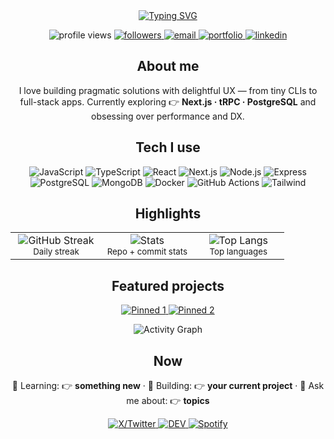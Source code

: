 <!-- PROFILE HEADER -->
<div align="center">
  <!-- Typing intro -->
  <a href="https://github.com/minula2">
    <img src="https://readme-typing-svg.demolab.com?font=Inter&weight=600&size=28&duration=2800&pause=600&center=true&vCenter=true&width=700&lines=Hey%2C+I'm+Minula+%F0%9F%91%8B;Full-stack+developer;I+build+clean%2C+fast+and+usable+apps" alt="Typing SVG" />
  </a>

  <!-- Quick badges -->
  <p>
    <img src="https://komarev.com/ghpvc/?username=minula2&style=for-the-badge" alt="profile views" />
    <a href="https://github.com/minula2?tab=followers">
      <img src="https://img.shields.io/github/followers/minula2?style=for-the-badge" alt="followers" />
    </a>
    <a href="mailto:👉 your_email@example.com">
      <img src="https://img.shields.io/badge/Email-Contact-informational?style=for-the-badge&logo=gmail" alt="email" />
    </a>
    <a href="👉 https://your-website.com">
      <img src="https://img.shields.io/badge/Portfolio-Visit-brightgreen?style=for-the-badge&logo=vercel" alt="portfolio" />
    </a>
    <a href="👉 https://www.linkedin.com/in/your-handle/">
      <img src="https://img.shields.io/badge/LinkedIn-Connect-blue?style=for-the-badge&logo=linkedin" alt="linkedin" />
    </a>
  </p>
</div>

<!-- ABOUT ME -->
<h2 align="center">About me</h2>
<p align="center">
  I love building pragmatic solutions with delightful UX — from tiny CLIs to full-stack apps.
  Currently exploring 👉 <b>Next.js · tRPC · PostgreSQL</b> and obsessing over performance and DX.
</p>

<!-- SKILLS -->
<h2 align="center">Tech I use</h2>
<p align="center">
  <!-- add/remove badges as you like -->
  <img alt="JavaScript" src="https://img.shields.io/badge/JavaScript-000?logo=javascript&logoColor=F7DF1E" />
  <img alt="TypeScript" src="https://img.shields.io/badge/TypeScript-000?logo=typescript&logoColor=3178C6" />
  <img alt="React" src="https://img.shields.io/badge/React-000?logo=react" />
  <img alt="Next.js" src="https://img.shields.io/badge/Next.js-000?logo=nextdotjs" />
  <img alt="Node.js" src="https://img.shields.io/badge/Node.js-000?logo=nodedotjs" />
  <img alt="Express" src="https://img.shields.io/badge/Express-000?logo=express" />
  <img alt="PostgreSQL" src="https://img.shields.io/badge/PostgreSQL-000?logo=postgresql" />
  <img alt="MongoDB" src="https://img.shields.io/badge/MongoDB-000?logo=mongodb" />
  <img alt="Docker" src="https://img.shields.io/badge/Docker-000?logo=docker" />
  <img alt="GitHub Actions" src="https://img.shields.io/badge/GitHub%20Actions-000?logo=githubactions" />
  <img alt="Tailwind" src="https://img.shields.io/badge/Tailwind-000?logo=tailwindcss" />
</p>

<!-- HIGHLIGHTS -->
<h2 align="center">Highlights</h2>
<table align="center">
  <tr>
    <td align="center" width="33%">
      <img src="https://streak-stats.demolab.com?user=minula2&theme=dark&hide_border=true" alt="GitHub Streak" />
      <br/><sub>Daily streak</sub>
    </td>
    <td align="center" width="33%">
      <img src="https://github-readme-stats.vercel.app/api?username=minula2&show_icons=true&hide_border=true&rank_icon=github&theme=dark" alt="Stats" />
      <br/><sub>Repo + commit stats</sub>
    </td>
    <td align="center" width="33%">
      <img src="https://github-readme-stats.vercel.app/api/top-langs/?username=minula2&layout=compact&hide_border=true&theme=dark" alt="Top Langs" />
      <br/><sub>Top languages</sub>
    </td>
  </tr>
</table>

<!-- FEATURED PROJECTS -->
<h2 align="center">Featured projects</h2>
<p align="center">
  <!-- Replace repo names below with your best repos -->
  <a href="https://github.com/minula2/👉 your-best-repo-1">
    <img src="https://github-readme-stats.vercel.app/api/pin/?username=minula2&repo=👉 your-best-repo-1&theme=dark&hide_border=true" alt="Pinned 1" />
  </a>
  <a href="https://github.com/minula2/👉 your-best-repo-2">
    <img src="https://github-readme-stats.vercel.app/api/pin/?username=minula2&repo=👉 your-best-repo-2&theme=dark&hide_border=true" alt="Pinned 2" />
  </a>
</p>

<!-- ACTIVITY GRAPH (optional) -->
<div align="center">
  <img src="https://github-readme-activity-graph.vercel.app/graph?username=minula2&theme=react-dark&hide_border=true" alt="Activity Graph">
</div>

<!-- FUN / EXTRAS -->
<h2 align="center">Now</h2>
<p align="center">
  🌱 Learning: 👉 <b>something new</b> · 🔭 Building: 👉 <b>your current project</b> · 💬 Ask me about: 👉 <b>topics</b>
</p>

<!-- FOOTER -->
<p align="center">
  <a href="👉 https://twitter.com/your-handle">
    <img src="https://img.shields.io/badge/Twitter-000?logo=x" alt="X/Twitter" />
  </a>
  <a href="👉 https://dev.to/your-handle">
    <img src="https://img.shields.io/badge/DEV.to-000?logo=devdotto" alt="DEV" />
  </a>
  <a href="👉 https://open.spotify.com/user/your-id">
    <img src="https://img.shields.io/badge/Spotify-000?logo=spotify" alt="Spotify" />
  </a>
</p>

